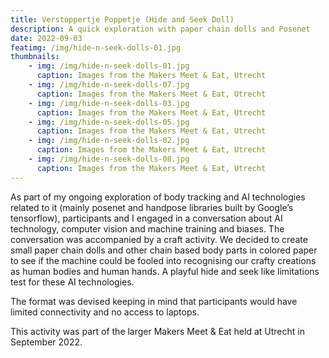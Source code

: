 ```yaml
---
title: Verstoppertje Poppetje (Hide and Seek Doll)
description: A quick exploration with paper chain dolls and Posenet
date: 2022-09-03
featimg: /img/hide-n-seek-dolls-01.jpg
thumbnails:
    - img: /img/hide-n-seek-dolls-01.jpg
      caption: Images from the Makers Meet & Eat, Utrecht
    - img: /img/hide-n-seek-dolls-07.jpg
      caption: Images from the Makers Meet & Eat, Utrecht
    - img: /img/hide-n-seek-dolls-03.jpg
      caption: Images from the Makers Meet & Eat, Utrecht
    - img: /img/hide-n-seek-dolls-05.jpg
      caption: Images from the Makers Meet & Eat, Utrecht
    - img: /img/hide-n-seek-dolls-02.jpg
      caption: Images from the Makers Meet & Eat, Utrecht
    - img: /img/hide-n-seek-dolls-08.jpg
      caption: Images from the Makers Meet & Eat, Utrecht
---
```


As part of my ongoing exploration of body tracking and AI technologies related to it (mainly posenet and handpose libraries built by Google’s tensorflow), participants and I engaged in a conversation about AI technology, computer vision and machine training and biases. 
The conversation was accompanied by a craft activity. We decided to create small paper chain dolls and other chain based body parts in colored paper to see if the machine could be fooled into recognising our crafty creations as human bodies and human hands. A playful hide and seek like limitations test for these AI technologies. 

The format was devised keeping in mind that participants would have limited connectivity and no access to laptops. 

This activity was part of the larger Makers Meet & Eat held at Utrecht in September 2022. 
